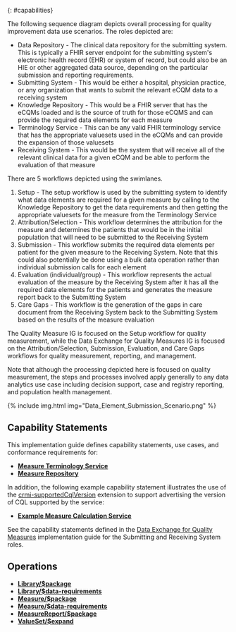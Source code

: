 {: #capabilities}

The following sequence diagram depicts overall processing for quality improvement data use scenarios. The roles depicted are:

* Data Repository - The clinical data repository for the submitting system. This is typically a FHIR server endpoint for the submitting system's electronic health record (EHR) or system of record, but could also be an HIE or other aggregated data source, depending on the particular submission and reporting requirements.
* Submitting System - This would be either a hospital, physician practice, or any organization that wants to submit the relevant eCQM data to a receiving system
* Knowledge Repository - This would be a FHIR server that has the eCQMs loaded and is the source of truth for those eCQMS and can provide the required data elements for each measure
* Terminology Service - This can be any valid FHIR terminology service that has the appropriate valuesets used in the eCQMs and can provide the expansion of those valuesets
* Receiving System - This would be the system that will receive all of the relevant clinical data for a given eCQM and be able to perform the evaluation of that measure

There are 5 workflows depicted using the swimlanes.

1. Setup - The setup workflow is used by the submitting system to identify what data elements are required for a given measure by calling to the Knowledge Repository to get the data requirements and then getting the appropriate valuesets for the measure from the Terminology Service
2. Attribution/Selection - This workflow determines the attribution for the measure and determines the patients that would be in the initial population that will need to be submitted to the Receiving System
3. Submission - This workflow submits the required data elements per patient for the given measure to the Receiving System. Note that this could also potentially be done using a bulk data operation rather than individual submission calls for each element
4. Evaluation (individual/group) - This workflow represents the actual evaluation of the measure by the Receiving System after it has all the required data elements for the patients and generates the measure report back to the Submitting System
5. Care Gaps - This workflow is the generation of the gaps in care document from the Receiving System back to the Submitting System based on the results of the measure evaluation

The Quality Measure IG is focused on the Setup workflow for quality measurement, while the Data Exchange for Quality Measures IG is focused on the Attribution/Selection, Submission, Evaluation, and Care Gaps workflows for quality measurement, reporting, and management.

Note that although the processing depicted here is focused on quality measurement, the steps and processes involved apply generally to any data analytics use case including decision support, case and registry reporting, and population health management.

{% include img.html img="Data_Element_Submission_Scenario.png" %}

## Capability Statements

This implementation guide defines capability statements, use cases, and conformance requirements for:

* [**Measure Terminology Service**](measure-terminology-service.html)
* [**Measure Repository**](measure-repository-service.html)

In addition, the following example capability statement illustrates the use of the [crmi-supportedCqlVersion](StructureDefinition-crmi-supportedCqlVersion.html) extension to support advertising the version of CQL supported by the service:

* [**Example Measure Calculation Service**](CapabilityStatement-measure-calculation-service-example.html)

See the capability statements defined in the [Data Exchange for Quality Measures](https://hl7.org/fhir/us/davinci-deqm/) implementation guide for the Submitting and Receiving System roles.

## Operations

* [**Library/$package**](OperationDefinition-Library-package.html)
* [**Library/$data-requirements**](OperationDefinition-Library-data-requirements.html)
* [**Measure/$package**](OperationDefinition-Measure-package.html)
* [**Measure/$data-requirements**](OperationDefinition-Measure-data-requirements.html)
* [**MeasureReport/$package**](OperationDefinition-MeasureReport-package.html)
* [**ValueSet/$expand**](OperationDefinition-ValueSet-expand.html)
